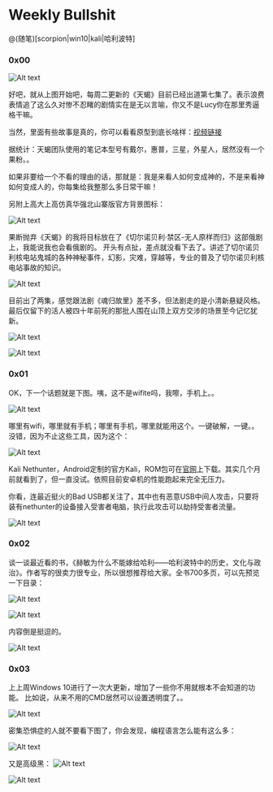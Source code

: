 Weekly Bullshit
===============
@(随笔)[scorpion|win10|kali|哈利波特]

### 0x00
![Alt text](screenshot/0.png)

好吧，就从上图开始吧，每周二更新的《天蝎》目前已经出道第七集了。表示浪费表情追了这么久对惨不忍睹的剧情实在是无以言喻，你又不是Lucy你在那里秀逼格干嘛。

当然，里面有些故事是真的，你可以看看原型到底长啥样：[视频链接](http://v.qq.com/cover/7/7ox3kjhzrentde1.html?vid=f001598zbnr&start=92&ptag=tieba_baidu_com)

据统计：天蝎团队使用的笔记本型号有戴尔，惠普，三星，外星人，居然没有一个果粉。。

如果非要给一个不看的理由的话，那就是：我是来看人如何变成神的，不是来看神如何变成人的，你每集给我整那么多日常干嘛！

另附上高大上高仿真华强北山寨版官方背景图标：

![Alt text](screenshot/1.jpg)

果断抛弃《天蝎》的我将目标放在了《切尔诺贝利·禁区-无人原样而归》这部俄剧上，我能说我也会看俄剧的。
开头有点扯，差点就没看下去了。讲述了切尔诺贝利核电站鬼城的各种神秘事件，幻影，灾难，穿越等，专业的普及了切尔诺贝利核电站事故的知识。

![Alt text](screenshot/1.1.jpg)

目前出了两集，感觉跟法剧《魂归故里》差不多，但法剧走的是小清新悬疑风格。最后仅留下的活人被四十年前死的那批人围在山顶上双方交涉的场景至今记忆犹新。

![Alt text](screenshot/1.2.jpg)

![Alt text](screenshot/1.3.jpg)

### 0x01
OK，下一个话题就是下图。咦，这不是wifite吗，我嚓，手机上。。

![Alt text](screenshot/2.png)

哪里有wifi，哪里就有手机；哪里有手机，哪里就能用这个。一键破解，一键。。没错，因为不止这些工具，因为这个：

![Alt text](screenshot/3.jpg)

Kali Nethunter，Android定制的官方Kali，ROM包可在[官网](http://nethunter.com/)上下载。其实几个月前就看到了，但一直没试。依照目前安卓机的性能跑起来完全无压力。

你看，连最近挺火的Bad USB都关注了，其中也有恶意USB中间人攻击，只要将装有nethunter的设备接入受害者电脑，执行此攻击可以劫持受害者流量。

![Alt text](screenshot/4.jpg)

### 0x02
谈一谈最近看的书，《赫敏为什么不能嫁给哈利——哈利波特中的历史，文化与政治》。作者写的很卖力很专业，所以很想推荐给大家。全书700多页，可以先预览一下目录：

![Alt text](screenshot/5.jpg)

![Alt text](screenshot/6.jpg)

内容倒是挺逗的。

![Alt text](screenshot/7.png)

### 0x03
上上周Windows 10进行了一次大更新，增加了一些你不用就根本不会知道的功能。
比如说，从来不用的CMD居然可以设置透明度了。。

![Alt text](screenshot/8.PNG)

密集恐惧症的人就不要看下图了，你会发现，编程语言怎么能有这么多：

![Alt text](screenshot/9.png)

又是高级黑：
![Alt text](screenshot/10.jpg)

![Alt text](screenshot/11.png)
